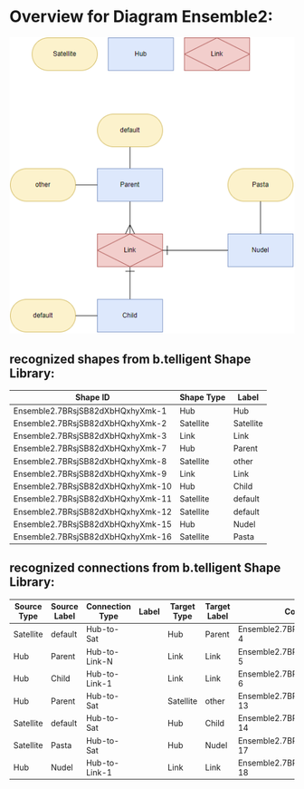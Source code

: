 # Overview for Diagram **Ensemble2**:

![Diagram Ensemble2](../png/Ensemble2.png)
## recognized shapes from b.telligent Shape Library:

|Shape ID|Shape Type|Label|
|--------|----------|-----|
|Ensemble2.7BRsjSB82dXbHQxhyXmk-1|Hub|Hub|
|Ensemble2.7BRsjSB82dXbHQxhyXmk-2|Satellite|Satellite|
|Ensemble2.7BRsjSB82dXbHQxhyXmk-3|Link|Link|
|Ensemble2.7BRsjSB82dXbHQxhyXmk-7|Hub|Parent|
|Ensemble2.7BRsjSB82dXbHQxhyXmk-8|Satellite|other|
|Ensemble2.7BRsjSB82dXbHQxhyXmk-9|Link|Link|
|Ensemble2.7BRsjSB82dXbHQxhyXmk-10|Hub|Child|
|Ensemble2.7BRsjSB82dXbHQxhyXmk-11|Satellite|default|
|Ensemble2.7BRsjSB82dXbHQxhyXmk-12|Satellite|default|
|Ensemble2.7BRsjSB82dXbHQxhyXmk-15|Hub|Nudel|
|Ensemble2.7BRsjSB82dXbHQxhyXmk-16|Satellite|Pasta|

## recognized connections from b.telligent Shape Library:

|Source Type|Source Label|Connection Type|Label|Target Type|Target Label|Connection ID|Source ID|Target ID|
|-----------|------------|---------------|-----|-----------|------------|-------------|---------|---------|
|Satellite|default|Hub-to-Sat||Hub|Parent|Ensemble2.7BRsjSB82dXbHQxhyXmk-4|Ensemble2.7BRsjSB82dXbHQxhyXmk-12|Ensemble2.7BRsjSB82dXbHQxhyXmk-7
|Hub|Parent|Hub-to-Link-N||Link|Link|Ensemble2.7BRsjSB82dXbHQxhyXmk-5|Ensemble2.7BRsjSB82dXbHQxhyXmk-7|Ensemble2.7BRsjSB82dXbHQxhyXmk-9
|Hub|Child|Hub-to-Link-1||Link|Link|Ensemble2.7BRsjSB82dXbHQxhyXmk-6|Ensemble2.7BRsjSB82dXbHQxhyXmk-10|Ensemble2.7BRsjSB82dXbHQxhyXmk-9
|Hub|Parent|Hub-to-Sat||Satellite|other|Ensemble2.7BRsjSB82dXbHQxhyXmk-13|Ensemble2.7BRsjSB82dXbHQxhyXmk-7|Ensemble2.7BRsjSB82dXbHQxhyXmk-8
|Satellite|default|Hub-to-Sat||Hub|Child|Ensemble2.7BRsjSB82dXbHQxhyXmk-14|Ensemble2.7BRsjSB82dXbHQxhyXmk-11|Ensemble2.7BRsjSB82dXbHQxhyXmk-10
|Satellite|Pasta|Hub-to-Sat||Hub|Nudel|Ensemble2.7BRsjSB82dXbHQxhyXmk-17|Ensemble2.7BRsjSB82dXbHQxhyXmk-16|Ensemble2.7BRsjSB82dXbHQxhyXmk-15
|Hub|Nudel|Hub-to-Link-1||Link|Link|Ensemble2.7BRsjSB82dXbHQxhyXmk-18|Ensemble2.7BRsjSB82dXbHQxhyXmk-15|Ensemble2.7BRsjSB82dXbHQxhyXmk-9
